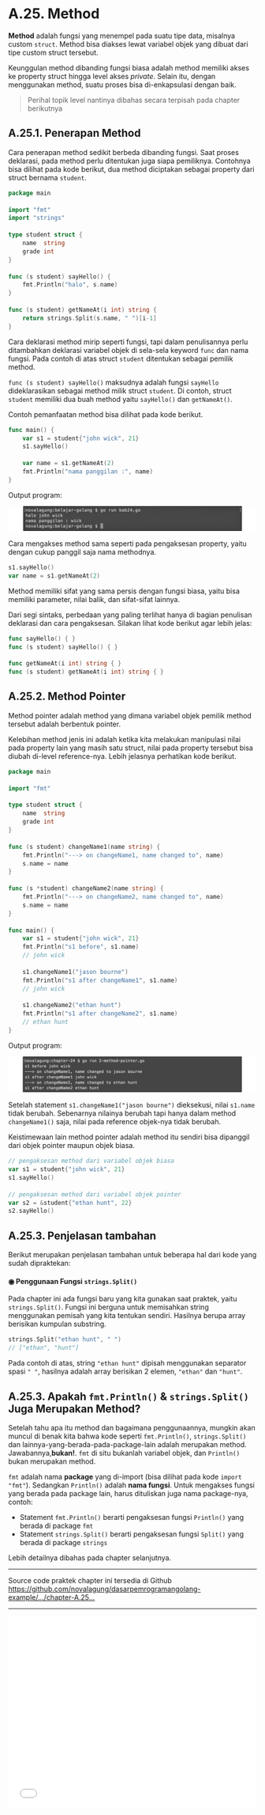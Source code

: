 # A.25. Method

**Method** adalah fungsi yang menempel pada suatu tipe data, misalnya custom `struct`. Method bisa diakses lewat variabel objek yang dibuat dari tipe custom struct tersebut.

Keunggulan method dibanding fungsi biasa adalah method memiliki akses ke property struct hingga level akses *private*. Selain itu, dengan menggunakan method, suatu proses bisa di-enkapsulasi dengan baik.

> Perihal topik level nantinya dibahas secara terpisah pada chapter berikutnya

## A.25.1. Penerapan Method

Cara penerapan method sedikit berbeda dibanding fungsi. Saat proses deklarasi, pada method perlu ditentukan juga siapa pemiliknya. Contohnya bisa dilihat pada kode berikut, dua method diciptakan sebagai property dari struct bernama `student`.

```go
package main

import "fmt"
import "strings"

type student struct {
    name  string
    grade int
}

func (s student) sayHello() {
    fmt.Println("halo", s.name)
}

func (s student) getNameAt(i int) string {
    return strings.Split(s.name, " ")[i-1]
}
```

Cara deklarasi method mirip seperti fungsi, tapi dalam penulisannya perlu ditambahkan deklarasi variabel objek di sela-sela keyword `func` dan nama fungsi. Pada contoh di atas struct `student` ditentukan sebagai pemilik method.

`func (s student) sayHello()` maksudnya adalah fungsi `sayHello` dideklarasikan sebagai method milik struct `student`. Di contoh, struct `student` memiliki dua buah method yaitu `sayHello()` dan `getNameAt()`.

Contoh pemanfaatan method bisa dilihat pada kode berikut.

```go
func main() {
    var s1 = student{"john wick", 21}
    s1.sayHello()

    var name = s1.getNameAt(2)
    fmt.Println("nama panggilan :", name)
}
```

Output program:

![Penggunaan method](images/A_method_1_method.png)

Cara mengakses method sama seperti pada pengaksesan property, yaitu dengan cukup panggil saja nama methodnya.

```go
s1.sayHello()
var name = s1.getNameAt(2)
```

Method memiliki sifat yang sama persis dengan fungsi biasa, yaitu bisa memiliki parameter, nilai balik, dan sifat-sifat lainnya.

Dari segi sintaks, perbedaan yang paling terlihat hanya di bagian penulisan deklarasi dan cara pengaksesan. Silakan lihat kode berikut agar lebih jelas:

```go
func sayHello() { }
func (s student) sayHello() { }

func getNameAt(i int) string { }
func (s student) getNameAt(i int) string { }
```

## A.25.2. Method Pointer

Method pointer adalah method yang dimana variabel objek pemilik method tersebut adalah berbentuk pointer.

Kelebihan method jenis ini adalah ketika kita melakukan manipulasi nilai pada property lain yang masih satu struct, nilai pada property tersebut bisa diubah di-level reference-nya. Lebih jelasnya perhatikan kode berikut.

```go
package main

import "fmt"

type student struct {
    name  string
    grade int
}

func (s student) changeName1(name string) {
    fmt.Println("---> on changeName1, name changed to", name)
    s.name = name
}

func (s *student) changeName2(name string) {
    fmt.Println("---> on changeName2, name changed to", name)
    s.name = name
}

func main() {
    var s1 = student{"john wick", 21}
    fmt.Println("s1 before", s1.name)
    // john wick

    s1.changeName1("jason bourne")
    fmt.Println("s1 after changeName1", s1.name)
    // john wick

    s1.changeName2("ethan hunt")
    fmt.Println("s1 after changeName2", s1.name)
    // ethan hunt
}
```

Output program:

![Penggunaan method pointer](images/A_method_2_method_pointer.png)

Setelah statement `s1.changeName1("jason bourne")` dieksekusi, nilai `s1.name` tidak berubah. Sebenarnya nilainya berubah tapi hanya dalam method `changeName1()` saja, nilai pada reference objek-nya tidak berubah.

Keistimewaan lain method pointer adalah method itu sendiri bisa dipanggil dari objek pointer maupun objek biasa.

```go
// pengaksesan method dari variabel objek biasa
var s1 = student{"john wick", 21}
s1.sayHello()

// pengaksesan method dari variabel objek pointer
var s2 = &student{"ethan hunt", 22}
s2.sayHello()
```

## A.25.3. Penjelasan tambahan

Berikut merupakan penjelasan tambahan untuk beberapa hal dari kode yang sudah dipraktekan:

#### ◉ Penggunaan Fungsi `strings.Split()`

Pada chapter ini ada fungsi baru yang kita gunakan saat praktek, yaitu `strings.Split()`. Fungsi ini berguna untuk memisahkan string menggunakan pemisah yang kita tentukan sendiri. Hasilnya berupa array berisikan kumpulan substring.

```go
strings.Split("ethan hunt", " ")
// ["ethan", "hunt"]
```

Pada contoh di atas, string `"ethan hunt"` dipisah menggunakan separator spasi `" "`, hasilnya adalah array berisikan 2 elemen, `"ethan"` dan `"hunt"`.

## A.25.3. Apakah `fmt.Println()` & `strings.Split()` Juga Merupakan Method?

Setelah tahu apa itu method dan bagaimana penggunaannya, mungkin akan muncul di benak kita bahwa kode seperti `fmt.Println()`, `strings.Split()` dan lainnya-yang-berada-pada-package-lain adalah merupakan method. Jawabannya,**bukan!**. `fmt` di situ bukanlah variabel objek, dan `Println()` bukan merupakan method.

`fmt` adalah nama **package** yang di-import (bisa dilihat pada kode `import "fmt"`). Sedangkan `Println()` adalah **nama fungsi**. Untuk mengakses fungsi yang berada pada package lain, harus dituliskan juga nama package-nya, contoh:

- Statement `fmt.Println()` berarti pengaksesan fungsi `Println()` yang berada di package `fmt`
- Statement `strings.Split()` berarti pengaksesan fungsi `Split()` yang berada di package `strings`

Lebih detailnya dibahas pada chapter selanjutnya.

---

<div class="source-code-link">
    <div class="source-code-link-message">Source code praktek chapter ini tersedia di Github</div>
    <a href="https://github.com/novalagung/dasarpemrogramangolang-example/tree/master/chapter-A.25-method">https://github.com/novalagung/dasarpemrogramangolang-example/.../chapter-A.25...</a>
</div>

---

<iframe src="partial/ebooks.html" width="100%" height="390px" frameborder="0" scrolling="no"></iframe>
